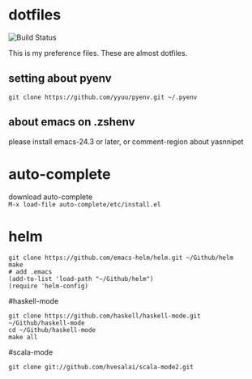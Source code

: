 dotfiles
========

![Build Status](https://travis-ci.org/moc-yuto/dotfiles.svg?branch=master)


This is my preference files.
These are almost dotfiles.

setting about pyenv
-------
```
git clone https://github.com/yyuu/pyenv.git ~/.pyenv
```

 about emacs on .zshenv
--------
please install emacs-24.3 or later, or comment-region about yasnnipet

# auto-complete
download auto-complete  
`M-x load-file auto-complete/etc/install.el`

# helm
```
git clone https://github.com/emacs-helm/helm.git ~/Github/helm
make
# add .emacs
(add-to-list 'load-path "~/Github/helm")
(require 'helm-config)
```

#haskell-mode
```
git clone https://github.com/haskell/haskell-mode.git ~/Github/haskell-mode
cd ~/Github/haskell-mode
make all
```

#scala-mode
```
git clone git://github.com/hvesalai/scala-mode2.git
```
